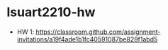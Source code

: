 # lsuart2210-hw
- HW 1: https://classroom.github.com/assignment-invitations/a19f4ade1b1fc40591087be829f1abd5
